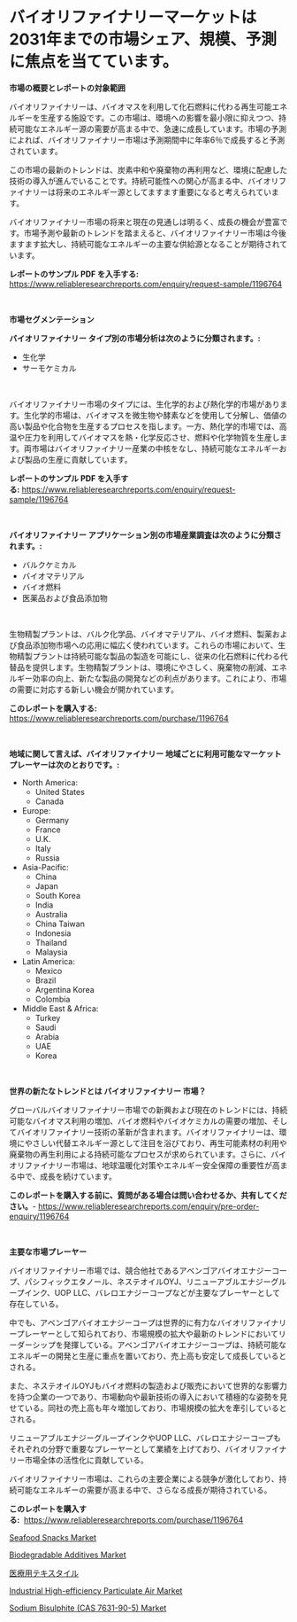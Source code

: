 <p><h1>バイオリファイナリーマーケットは2031年までの市場シェア、規模、予測に焦点を当てています。</h1></p><p><strong>市場の概要とレポートの対象範囲</strong></p>
<p><p>バイオリファイナリーは、バイオマスを利用して化石燃料に代わる再生可能エネルギーを生産する施設です。この市場は、環境への影響を最小限に抑えつつ、持続可能なエネルギー源の需要が高まる中で、急速に成長しています。市場の予測によれば、バイオリファイナリー市場は予測期間中に年率6％で成長すると予測されています。</p><p>この市場の最新のトレンドは、炭素中和や廃棄物の再利用など、環境に配慮した技術の導入が進んでいることです。持続可能性への関心が高まる中、バイオリファイナリーは将来のエネルギー源としてますます重要になると考えられています。</p><p>バイオリファイナリー市場の将来と現在の見通しは明るく、成長の機会が豊富です。市場予測や最新のトレンドを踏まえると、バイオリファイナリー市場は今後ますます拡大し、持続可能なエネルギーの主要な供給源となることが期待されています。</p></p>
<p><strong>レポートのサンプル PDF を入手する:</strong> <a href="https://www.reliableresearchreports.com/enquiry/request-sample/1196764">https://www.reliableresearchreports.com/enquiry/request-sample/1196764</a></p>
<p>&nbsp;</p>
<p><strong>市場セグメンテーション</strong></p>
<p><strong>バイオリファイナリー タイプ別の市場分析は次のように分類されます。:</strong></p>
<p><ul><li>生化学</li><li>サーモケミカル</li></ul></p>
<p>&nbsp;</p>
<p><p>バイオリファイナリー市場のタイプには、生化学的および熱化学的市場があります。生化学的市場は、バイオマスを微生物や酵素などを使用して分解し、価値の高い製品や化合物を生産するプロセスを指します。一方、熱化学的市場では、高温や圧力を利用してバイオマスを熱・化学反応させ、燃料や化学物質を生産します。両市場はバイオリファイナリー産業の中核をなし、持続可能なエネルギーおよび製品の生産に貢献しています。</p></p>
<p><strong>レポートのサンプル PDF を入手する:</strong>&nbsp;<a href="https://www.reliableresearchreports.com/enquiry/request-sample/1196764">https://www.reliableresearchreports.com/enquiry/request-sample/1196764</a></p>
<p>&nbsp;</p>
<p><strong> バイオリファイナリー アプリケーション別の市場産業調査は次のように分類されます。:</strong></p>
<p><ul><li>バルクケミカル</li><li>バイオマテリアル</li><li>バイオ燃料</li><li>医薬品および食品添加物</li></ul></p>
<p>&nbsp;</p>
<p><p>生物精製プラントは、バルク化学品、バイオマテリアル、バイオ燃料、製薬および食品添加物市場への応用に幅広く使われています。これらの市場において、生物精製プラントは持続可能な製品の製造を可能にし、従来の化石燃料に代わる代替品を提供します。生物精製プラントは、環境にやさしく、廃棄物の削減、エネルギー効率の向上、新たな製品の開発などの利点があります。これにより、市場の需要に対応する新しい機会が開かれています。</p></p>
<p><strong>このレポートを購入する:</strong>&nbsp; <a href="https://www.reliableresearchreports.com/purchase/1196764">https://www.reliableresearchreports.com/purchase/1196764</a></p>
<p>&nbsp;</p>
<p><strong>地域に関して言えば、バイオリファイナリー 地域ごとに利用可能なマーケットプレーヤーは次のとおりです。:</strong></p>
<p><ul>
    <li>
        North America:
        <ul>
            <li>United States</li>
            <li>Canada</li>
        </ul>
    </li>
    <li>
        Europe:
        <ul>
            <li>Germany</li>
            <li>France</li>
            <li>U.K.</li>
            <li>Italy</li>
            <li>Russia</li>
        </ul>
    </li>
    <li>
        Asia-Pacific:
        <ul>
            <li>China</li>
            <li>Japan</li>
            <li>South Korea</li>
            <li>India</li>
            <li>Australia</li>
            <li>China Taiwan</li>
            <li>Indonesia</li>
            <li>Thailand</li>
            <li>Malaysia</li>
        </ul>
    </li>
    <li>
        Latin America:
        <ul>
            <li>Mexico</li>
            <li>Brazil</li>
            <li>Argentina Korea</li>
            <li>Colombia</li>
        </ul>
    </li>
    <li>
        Middle East & Africa:
        <ul>
            <li>Turkey</li>
            <li>Saudi</li>
            <li>Arabia</li>
            <li>UAE</li>
            <li>Korea</li>
        </ul>
    </li>
    </ul></p>
<p>&nbsp;</p>
<p><strong>世界の新たなトレンドとは バイオリファイナリー 市場？</strong></p>
<p><p>グローバルバイオリファイナリー市場での新興および現在のトレンドには、持続可能なバイオマス利用の増加、バイオ燃料やバイオケミカルの需要の増加、そしてバイオリファイナリー技術の革新が含まれます。バイオリファイナリーは、環境にやさしい代替エネルギー源として注目を浴びており、再生可能素材の利用や廃棄物の再生利用による持続可能なプロセスが求められています。さらに、バイオリファイナリー市場は、地球温暖化対策やエネルギー安全保障の重要性が高まる中で、成長を続けています。</p></p>
<p><strong>このレポートを購入する前に、質問がある場合は問い合わせるか、共有してください。</strong>- <a href="https://www.reliableresearchreports.com/enquiry/pre-order-enquiry/1196764">https://www.reliableresearchreports.com/enquiry/pre-order-enquiry/1196764</a></p>
<p>&nbsp;</p>
<p><strong>主要な市場プレーヤー</strong></p>
<p><p>バイオリファイナリー市場では、競合他社であるアベンゴアバイオエナジーコープ、パシフィックエタノール、ネステオイルOYJ、リニューアブルエナジーグループインク、UOP LLC、バレロエナジーコープなどが主要なプレーヤーとして存在している。</p><p>中でも、アベンゴアバイオエナジーコープは世界的に有力なバイオリファイナリープレーヤーとして知られており、市場規模の拡大や最新のトレンドにおいてリーダーシップを発揮している。アベンゴアバイオエナジーコープは、持続可能なエネルギーの開発と生産に重点を置いており、売上高も安定して成長しているとされる。</p><p>また、ネステオイルOYJもバイオ燃料の製造および販売において世界的な影響力を持つ企業の一つであり、市場動向や最新技術の導入において積極的な姿勢を見せている。同社の売上高も年々増加しており、市場規模の拡大を牽引しているとされる。</p><p>リニューアブルエナジーグループインクやUOP LLC、バレロエナジーコープもそれぞれの分野で重要なプレーヤーとして業績を上げており、バイオリファイナリー市場全体の活性化に貢献している。</p><p>バイオリファイナリー市場は、これらの主要企業による競争が激化しており、持続可能なエネルギーの需要が高まる中で、さらなる成長が期待されている。</p></p>
<p><strong>このレポートを購入する:</strong>&nbsp;&nbsp;<a href="https://www.reliableresearchreports.com/purchase/1196764">https://www.reliableresearchreports.com/purchase/1196764</a></p>
<p><p><a href="https://thundering-castanet-c65.notion.site/Seafood-Snacks-Market-Size-Market-Share-and-Global-Market-Analysis-Report-2024-2031-4a30d256f6cf4d21a9cebba57f69feb6">Seafood Snacks Market</a></p><p><a href="https://view.publitas.com/reportprime-1/biodegradable-additives-market-size-share-trends-analysis-report-by-material-by-type-by-end-user-by-region-and-segment-forecasts-2023-2030/">Biodegradable Additives Market</a></p><p><a href="https://github.com/sghwr779811674/Market-Research-Report-List-1/blob/main/9092637188475.md">医療用テキスタイル</a></p><p><a href="https://issuu.com/reportprime-2/docs/industrial-high-efficiency-particulate-air-market-">Industrial High-efficiency Particulate Air Market</a></p><p><a href="https://bubble-tree-ea4.notion.site/Sodium-Bisulphite-CAS-7631-90-5-Market-Size-Market-Trends-and-Growth-Outlook-forecasted-for-peri-3d553a7faf404374ae63a2c684156573">Sodium Bisulphite (CAS 7631-90-5) Market</a></p></p>